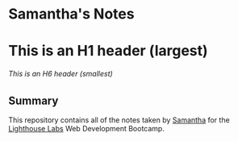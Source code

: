 # Samantha's Notes
# This is an H1 header (largest)
###### This is an H6 header (smallest)

## Summary 

This repository contains all of the notes taken by [Samantha](https://github.com/Samicap) for the [Lighthouse Labs](https://www.lighthouselabs.ca/) Web Development Bootcamp.
